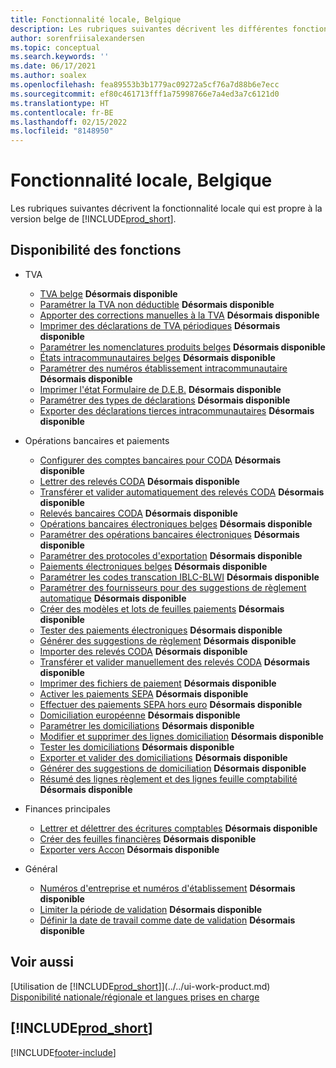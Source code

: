 ```yaml
---
title: Fonctionnalité locale, Belgique
description: Les rubriques suivantes décrivent les différentes fonctionnalités locales de la version belge de Business Central.
author: sorenfriisalexandersen
ms.topic: conceptual
ms.search.keywords: ''
ms.date: 06/17/2021
ms.author: soalex
ms.openlocfilehash: fea89553b3b1779ac09272a5cf76a7d88b6e7ecc
ms.sourcegitcommit: ef80c461713fff1a75998766e7a4ed3a7c6121d0
ms.translationtype: HT
ms.contentlocale: fr-BE
ms.lasthandoff: 02/15/2022
ms.locfileid: "8148950"
---
```

# <a name="belgium-local-functionality"></a>Fonctionnalité locale, Belgique

Les rubriques suivantes décrivent la fonctionnalité locale qui est propre à la version belge de [!INCLUDE[prod_short](../../includes/prod_short.md)].  

## <a name="feature-availability"></a>Disponibilité des fonctions

* TVA
    * [TVA belge](belgian-vat.md) **Désormais disponible**
    * [Paramétrer la TVA non déductible](how-to-set-up-non-deductible-vat.md) **Désormais disponible**
    * [Apporter des corrections manuelles à la TVA](how-to-make-manual-corrections-to-vat.md) **Désormais disponible**
    * [Imprimer des déclarations de TVA périodiques](how-to-print-periodic-vat-reports.md) **Désormais disponible**
    * [Paramétrer les nomenclatures produits belges](how-to-set-up-belgian-tariff-numbers.md) **Désormais disponible**
    * [États intracommunautaires belges](belgian-intrastat-reporting.md) **Désormais disponible**
    * [Paramétrer des numéros établissement intracommunautaire](how-to-set-up-intrastat-establishment-numbers.md) **Désormais disponible**    
    * [Imprimer l'état Formulaire de D.E.B.](how-to-print-the-intrastat-form-report.md) **Désormais disponible**
    * [Paramétrer des types de déclarations](how-to-set-up-declaration-types.md) **Désormais disponible**
    * [Exporter des déclarations tierces intracommunautaires](how-to-export-intrastat-third-party-declararations.md) **Désormais disponible**

* Opérations bancaires et paiements
    * [Configurer des comptes bancaires pour CODA](how-to-set-up-bank-accounts-for-coda.md) **Désormais disponible**
    * [Lettrer des relevés CODA](how-to-apply-coda-statements.md) **Désormais disponible**
    * [Transférer et valider automatiquement des relevés CODA](how-to-automatically-transfer-and-post-coda-statements.md) **Désormais disponible**
    * [Relevés bancaires CODA](coda-bank-statements.md) **Désormais disponible**
    * [Opérations bancaires électroniques belges](belgian-electronic-banking.md) **Désormais disponible**
    * [Paramétrer des opérations bancaires électroniques](how-to-set-up-electronic-banking.md) **Désormais disponible**
    * [Paramétrer des protocoles d'exportation](how-to-set-up-export-protocols.md) **Désormais disponible**
    * [Paiements électroniques belges](belgian-electronic-payments.md) **Désormais disponible**
    * [Paramétrer les codes transcation IBLC-BLWI](how-to-set-up-iblc-blwi-transaction-codes.md) **Désormais disponible**
    * [Paramétrer des fournisseurs pour des suggestions de règlement automatique](how-to-set-up-vendors-for-automatic-payment-suggestions.md) **Désormais disponible**
    * [Créer des modèles et lots de feuilles paiements](how-to-create-payment-journal-templates-and-batches.md) **Désormais disponible**
    * [Tester des paiements électroniques](how-to-test-electronic-payments.md) **Désormais disponible**
    * [Générer des suggestions de règlement](how-to-generate-payment-suggestions.md) **Désormais disponible**
    * [Importer des relevés CODA](how-to-import-coda-statements.md) **Désormais disponible**
    * [Transférer et valider manuellement des relevés CODA](how-to-manually-transfer-and-post-coda-statements.md) **Désormais disponible**
    * [Imprimer des fichiers de paiement](how-to-print-payment-files.md) **Désormais disponible**
    * [Activer les paiements SEPA](how-to-activate-sepa-payments.md) **Désormais disponible**
    * [Effectuer des paiements SEPA hors euro](how-to-file-non-euro-sepa-payments.md) **Désormais disponible**
    * [Domiciliation européenne](direct-debit-using-domiciliation.md) **Désormais disponible**
    * [Paramétrer les domiciliations](how-to-set-up-domiciliations.md) **Désormais disponible**
    * [Modifier et supprimer des lignes domiciliation](how-to-edit-and-delete-domiciliation-lines.md) **Désormais disponible**
    * [Tester les domiciliations](how-to-test-domiciliations.md) **Désormais disponible**
    * [Exporter et valider des domiciliations](how-to-export-and-post-domiciliations.md) **Désormais disponible**
    * [Générer des suggestions de domiciliation](how-to-generate-domiciliation-suggestions.md) **Désormais disponible**
    * [Résumé des lignes règlement et des lignes feuille comptabilité](summarizing-payment-lines-and-general-journal-lines.md) **Désormais disponible**
    
* Finances principales
    * [Lettrer et délettrer des écritures comptables](how-to-apply-and-unapply-general-ledger-entries.md) **Désormais disponible**
    * [Créer des feuilles financières](how-to-create-financial-journals.md) **Désormais disponible**
    * [Exporter vers Accon](how-to-export-to-accon.md) **Désormais disponible**

* Général
    * [Numéros d'entreprise et numéros d'établissement](enterprise-numbers-and-branch-numbers.md) **Désormais disponible**
    * [Limiter la période de validation](how-to-limit-the-posting-period.md) **Désormais disponible**
    * [Définir la date de travail comme date de validation](how-to-set-the-work-date-as-the-posting-date.md) **Désormais disponible**

## <a name="see-also"></a>Voir aussi

[Utilisation de [!INCLUDE[prod_short](../../includes/prod_short.md)]](../../ui-work-product.md)  
[Disponibilité nationale/régionale et langues prises en charge](/dynamics365/business-central/dev-itpro/compliance/apptest-countries-and-translations)  

## [!INCLUDE[prod_short](../../includes/free_trial_md.md)]  


[!INCLUDE[footer-include](../../includes/footer-banner.md)]